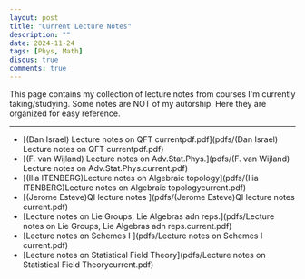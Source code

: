 ```yaml
---
layout: post
title: "Current Lecture Notes"
description: ""
date: 2024-11-24
tags: [Phys, Math]
disqus: true
comments: true
--- 
```

<!--more-->
This page contains my collection of lecture notes from courses I'm currently taking/studying.
Some notes are NOT of my autorship. Here they are organized for easy reference. 

---
+ [(Dan Israel) Lecture notes on QFT currentpdf.pdf](pdfs/(Dan Israel) Lecture notes on QFT currentpdf.pdf)+ [(F. van Wijland) Lecture notes on Adv.Stat.Phys.](pdfs/(F. van Wijland) Lecture notes on Adv.Stat.Phys.current.pdf)+ [(Ilia ITENBERG)Lecture notes on Algebraic topology](pdfs/(Ilia ITENBERG)Lecture notes on Algebraic topologycurrent.pdf)+ [(Jerome Esteve)QI lecture notes ](pdfs/(Jerome Esteve)QI lecture notes current.pdf)+ [Lecture notes on Lie Groups, Lie Algebras adn reps.](pdfs/Lecture notes on Lie Groups, Lie Algebras adn reps.current.pdf)+ [Lecture notes on Schemes I ](pdfs/Lecture notes on Schemes I current.pdf)+ [Lecture notes on Statistical Field Theory](pdfs/Lecture notes on Statistical Field Theorycurrent.pdf)
